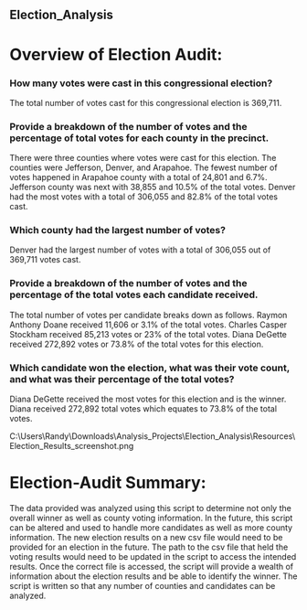 ## Election_Analysis

# Overview of Election Audit:

### How many votes were cast in this congressional election?
The total number of votes cast for this congressional election is 369,711.

### Provide a breakdown of the number of votes and the percentage of total votes for each county in the precinct.
There were three counties where votes were cast for this election.  The counties were Jefferson, Denver, and Arapahoe.  The fewest number of votes happened in Arapahoe county with a total of 24,801 and 6.7%.  Jefferson county was next with 38,855 and 10.5% of the total votes.  Denver had the most votes with a total of 306,055 and 82.8% of the total votes cast.

### Which county had the largest number of votes?
Denver had the largest number of votes with a total of 306,055 out of 369,711 votes cast.

### Provide a breakdown of the number of votes and the percentage of the total votes each candidate received.
The total number of votes per candidate breaks down as follows.  Raymon Anthony Doane received 11,606 or 3.1% of the total votes.  Charles Casper Stockham received 85,213 votes or 23% of the total votes.  Diana DeGette received 272,892 votes or 73.8% of the total votes for this election.

### Which candidate won the election, what was their vote count, and what was their percentage of the total votes?
Diana DeGette received the most votes for this election and is the winner.  Diana received 272,892 total votes which equates to 73.8% of the total votes. 

C:\Users\Randy\Downloads\Analysis_Projects\Election_Analysis\Resources\Election_Results_screenshot.png

# Election-Audit Summary:  
The data provided was analyzed using this script to determine not only the overall winner as well as county voting information.  In the future, this script can be altered and used to handle more candidates as well as more county information.  The new election results on a new csv file would need to be provided for an election in the future.  The path to the csv file that held the voting results would need to be updated in the script to access the intended results.  Once the correct file is accessed, the script will provide a wealth of information about the election results and be able to identify the winner.  The script is written so that any number of counties and candidates can be analyzed.  

